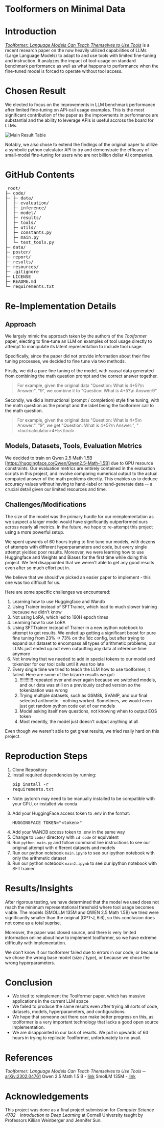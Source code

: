 # Toolformers on Minimal Data

#  Introduction
[*Toolformer: Language Models Can Teach Themselves to Use Tools*](https://arxiv.org/abs/2302.04761) is a recent research paper on the now heavily utilized capabilities of LLMs (Large Language Models) to adapt to and use tools with limited fine-tuning and instruction. It analyzes the impact of tool-usage on standard benchmark performance as well as what happens to performance when the fine-tuned model is forced to operate without tool access.

# Chosen Result
We elected to focus on the improvements in LLM benchmark performance after limited fine-tuning on API-call usage examples. This is the most significant contribution of the paper as the improvments in performance are substantial and the ability to leverage APIs is useful accross the board for LLMs.

![Main Result Table](resources/main_table.png)

Notably, we also chose to extend the findings of the original paper to utilize a symbolic python calculator API to try and demonstrate the efficacy of small-model fine-tuning for users who are not billion dollar AI companies. 

# GitHub Contents

<pre> root/
├─ code/
├─ ├─ data/
│  ├─ evaluation/
│  ├─ inference/
│  ├─ model/
│  ├─ results/
│  ├─ tools/
│  ├─ utils/
│  ├─ constants.py
│  ├─ main.py
│  └─ test_tools.py
├─ data/
├─ poster/
├─ report/
├─ results/
├─ resources/
├─ .gitignore
├─ LICENSE
├─ README.md 
└─ requirements.txt </pre>

# Re-Implementation Details

## Approach
We largely mimic the approach taken by the authors of the *Toolformer* paper, electing to fine-tune an LLM on examples of tool usage directly to attempt to manipulate its latent representation to include tool usage.

Specifically, since the paper did not provide information about their fine tuning processes, we decided to fine tune via two methods.

Firstly, we did a pure fine tuning of the model, with causal data generated from combining the math question prompt and the correct answer together.

> For example, given the original data "Question: What is 4+5?\n Answer:", "9", we combine it to "Question: What is 4+5?\n Answer:9"

Secondly, we did a Instructional (prompt / completion) style fine tuning, with the math question as the prompt and the label being the toolformer call to the math question.

> For example, given the original data "Question: What is 4+5\n Answer:", "9", we get "Question: What is 4+5?\n Answer:", "\<tool:calculator\>4+5\</tool\>.

## Models, Datasets, Tools, Evaluation Metrics
We decided to train on Qwen 2.5 Math 1.5B [https://huggingface.co/Qwen/Qwen2.5-Math-1.5B] due to GPU resource constraints. Our evaluation metrics are entirely contained in the evaluation scripts in this project, and involve comparing numerical output to the actual computed answer of the math problems directly. This enables us to deduce accuracy values without having to hand-label or hand-generate data -- a crucial detail given our limited resources and time. 

## Challenges/Modifications
The size of the model was the primary hurdle for our reimplementation as we suspect a larger model would have significantly outperformed ours across nearly all metrics. In the future, we hope to re-attempt this project using a more powerful setup.

We spent upwards of 60 hours trying to fine tune our models, with dozens of attempts with different hyperparameters and code, but every single attempt yielded poor results. Moreover, we were learning how to use Huggingface and Weights and Biases for the first time while doing this project. We feel disappointed that we weren't able to get any good results even after so much effort put in.

We believe that we should've picked an easier paper to implement - this one was too difficult for us.

Here are some specific challenges we encountered:
1. Learning how to use Huggingface and Wandb
2. Using Trainer instead of SFTTrainer, which lead to much slower training because we didn't know
3. Not using LoRA, which led to 160H epoch times
4. Learning how to use LoRA
5. Using SFTTrainer instead of Trainer in a new python notebook to attempt to get results. We ended up getting a significant boost for pure fine tuning from 23% -> 73% on the 1dc config, but after trying to expand our dataset to encompass all types of arithmetic problems, our LLMs just ended up not even outputting any data at inference time anymore
6. Not knowing that we needed to add in special tokens to our model and tokenizer for our tool calls until it was too late
7. Every single time we tried to teach the LLM how to use toolformer, it failed. Here are some of the bizarre results we got:
   1. !!!!!!!!!!! repeated over and over again because we switched models, and our data was still on a previously cached version so the tokenization was wrong
   2. Trying multiple datasets, such as GSM8k, SVAMP, and our final selected arithmetic - nothing worked. Sometimes, we would even just get random python code out of our models
   3. Model asking itself new questions, not knowing when to output EOS token
   4. Most recently, the model just doesn't output anything at all

Even though we weren't able to get great results, we tried really hard on this project.

# Reproduction Steps

1. Clone Repository
2. Install required dependencies by running: <pre>pip install -r requirements.txt</pre>
  - Note: pytorch may need to be manually installed to be compatible with your GPU, or installed via conda
3. Add your HuggingFace access token to .env in the format: <pre>HUGGINGFACE_TOKEN="\<token\>"</pre>
4. Add your WANDB access token to .env in the same way
5. Change to `code/` directory with `cd code` or equivalent
6. Run `python main.py` and follow command line instructions to see our original attempt with different datasets and models
7. Run our python notebook `main.ipynb` to see our ipython notebook with only the arithmetic dataset
8. Run our python notebook `main2.ipynb` to see our ipython notebook with SFTTrainer

# Results/Insights
After rigorous testing, we have determined that the model we used does not reach the minimum representational threshold where tool usage becomes viable. The models (SMOLLM 135M and QWEN 2.5 Math 1.5B) we tried were significantly smaller than the original (GPT-J, 6.6), so this conclusion does not come as a total suprise.

Moreover, the paper was closed source, and there is very limited information online about how to implement toolformer, so we have extreme difficulty with implementation.

We don't know if our toolformer failed due to errors in our code, or because we chose the wrong base model (size / type), or because we chose the wrong hyperparameters.

# Conclusion
- We tried to reimplement the Toolformer paper, which has massive applications in the current LLM space
- We failed to produce the same results even after trying all sorts of code, datasets, models, hyperparameters, and configurations.
- We hope that someone out there can make better progress on this, as toolformer is a very important technology that lacks a good open source implementation.
- We are disappointed in our lack of results. We put in upwards of 60 hours in trying to replicate Toolformer, unfortunately to no avail.

# References
*Toolformer: Language Models Can Teach Themselves to Use Tools* ─ [arXiv:2302.04761](https://arxiv.org/abs/2302.04761)
Qwen 2.5 Math 1.5 B - [link](https://huggingface.co/Qwen/Qwen2.5-Math-1.5B)
SmolLM 135M - [link](https://huggingface.co/HuggingFaceTB/SmolLM-135M)

# Acknowledgements
This project was done as a final project submission for *Computer Science 4782 - Introduction to Deep Learning* at Cornell University taught by Professors Killian Weinberger and Jennifer Sun. 